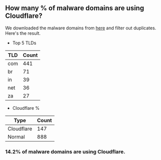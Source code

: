 ## How many % of malware domains are using Cloudflare?


We downloaded the malware domains from [here](https://urlhaus.abuse.ch) and filter out duplicates.
Here's the result.


[//]: # (start replacement)


- Top 5 TLDs

| TLD | Count |
| --- | --- |
| com | 441 |
| br | 71 |
| in | 39 |
| net | 36 |
| za | 27 |


- Cloudflare %

| Type | Count |
| --- | --- |
| Cloudflare | 147 |
| Normal | 888 |


### 14.2% of malware domains are using Cloudflare.